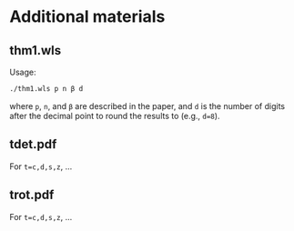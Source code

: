 # Additional materials

## thm1.wls

Usage:
```bash
./thm1.wls p n β d
```
where `p`, `n`, and `β` are described in the paper, and `d` is the number of digits after the decimal point to round the results to (e.g., `d=8`).

## tdet.pdf

For `t=c,d,s,z`, …

## trot.pdf

For `t=c,d,s,z`, …
